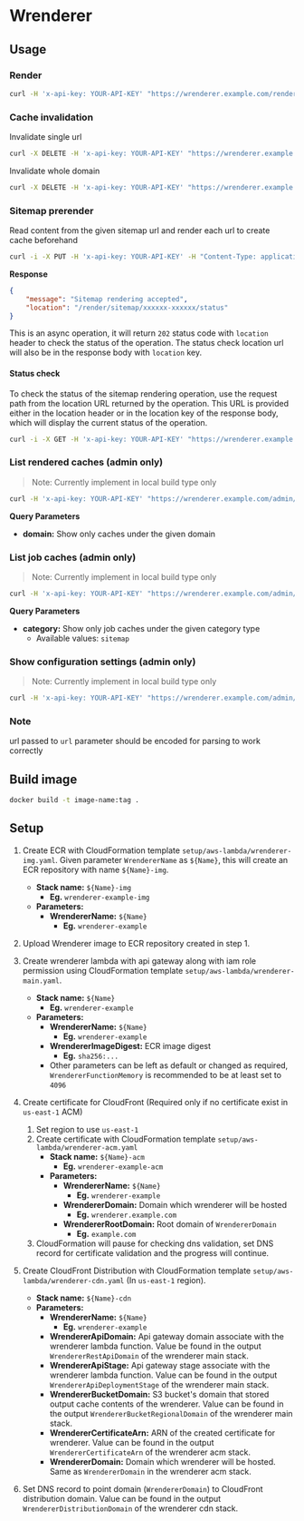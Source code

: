 # Wrenderer

## Usage

### Render

```bash
curl -H 'x-api-key: YOUR-API-KEY' "https://wrenderer.example.com/render?url=https://www.target.com"
```

### Cache invalidation

Invalidate single url

```bash
curl -X DELETE -H 'x-api-key: YOUR-API-KEY' "https://wrenderer.example.com/render?url=https://www.target.com"
```

Invalidate whole domain

```bash
curl -X DELETE -H 'x-api-key: YOUR-API-KEY' "https://wrenderer.example.com/render?domain=www.target.com"
```

### Sitemap prerender

Read content from the given sitemap url and render each url to create cache beforehand

```bash
curl -i -X PUT -H 'x-api-key: YOUR-API-KEY' -H "Content-Type: application/json" -d '{"sitemapUrl": "https://wrenderer.example.com/sitemap.xml"}' "https://wrenderer.example.com/render/sitemap"
```

**Response**
```json
{
    "message": "Sitemap rendering accepted", 
    "location": "/render/sitemap/xxxxxx-xxxxxx/status"
}
```

This is an async operation, it will return `202` status code with `location` header to check the status of the operation. The status check location url will also be in the response body with `location` key.

#### Status check
To check the status of the sitemap rendering operation, use the request path from the location URL returned by the operation. This URL is provided either in the location header or in the location key of the response body, which will display the current status of the operation.
```bash
curl -i -X GET -H 'x-api-key: YOUR-API-KEY' "https://wrenderer.example.com/render/sitemap/xxxxxx-xxxxxx/status"
```

### List rendered caches (admin only)

> Note: Currently implement in local build type only

```bash
curl -H 'x-api-key: YOUR-API-KEY' "https://wrenderer.example.com/admin/renders"
```
**Query Parameters**
- **domain:** Show only caches under the given domain

### List job caches (admin only)

> Note: Currently implement in local build type only

```bash
curl -H 'x-api-key: YOUR-API-KEY' "https://wrenderer.example.com/admin/jobs"
```
**Query Parameters**
- **category:** Show only job caches under the given category type
    - Available values: `sitemap`

### Show configuration settings (admin only)

> Note: Currently implement in local build type only

```bash
curl -H 'x-api-key: YOUR-API-KEY' "https://wrenderer.example.com/admin/config"
```

### Note

url passed to `url` parameter should be encoded for parsing to work correctly

## Build image

```bash
docker build -t image-name:tag .
```

## Setup

1. Create ECR with CloudFormation template
   `setup/aws-lambda/wrenderer-img.yaml`. Given parameter `WrendererName` as
   `${Name}`, this will create an ECR repository with name `${Name}-img`.

   - **Stack name:** `${Name}-img`
     - **Eg.** `wrenderer-example-img`
   - **Parameters:**
     - **WrendererName:** `${Name}`
       - **Eg.** `wrenderer-example`

1. Upload Wrenderer image to ECR repository created in step 1.
1. Create wrenderer lambda with api gateway along with iam role permission using
   CloudFormation template `setup/aws-lambda/wrenderer-main.yaml`.

   - **Stack name:** `${Name}`
     - **Eg.** `wrenderer-example`
   - **Parameters:**
     - **WrendererName:** `${Name}`
       - **Eg.** `wrenderer-example`
     - **WrendererImageDigest:** ECR image digest
       - **Eg.** `sha256:...`
     - Other parameters can be left as default or changed as required,
       `WrendererFunctionMemory` is recommended to be at least set to `4096`

1. Create certificate for CloudFront (Required only if no certificate exist in
   `us-east-1` ACM)

   1. Set region to use `us-east-1`
   1. Create certificate with CloudFormation template
      `setup/aws-lambda/wrenderer-acm.yaml`
      - **Stack name:** `${Name}-acm`
        - **Eg.** `wrenderer-example-acm`
      - **Parameters:**
        - **WrendererName:** `${Name}`
          - **Eg.** `wrenderer-example`
        - **WrendererDomain:** Domain which wrenderer will be hosted
          - **Eg.** `wrenderer.example.com`
        - **WrendererRootDomain:** Root domain of `WrendererDomain`
          - **Eg.** `example.com`
   1. CloudFormation will pause for checking dns validation, set DNS record for
      certificate validation and the progress will continue.

1. Create CloudFront Distribution with CloudFormation template
   `setup/aws-lambda/wrenderer-cdn.yaml` (In `us-east-1` region).

   - **Stack name:** `${Name}-cdn`
   - **Parameters:**
     - **WrendererName:** `${Name}`
       - **Eg.** `wrenderer-example`
     - **WrendererApiDomain:** Api gateway domain associate with the wrenderer
       lambda function. Value be found in the output `WrendererRestApiDomain` of
       the wrenderer main stack.
     - **WrendererApiStage:** Api gateway stage associate with the wrenderer
       lambda function. Value can be found in the output
       `WrendererApiDeploymentStage` of the wrenderer main stack.
     - **WrendererBucketDomain:** S3 bucket's domain that stored output cache
       contents of the wrenderer. Value can be found in the output
       `WrendererBucketRegionalDomain` of the wrenderer main stack.
     - **WrendererCertificateArn:** ARN of the created certificate for
       wrenderer. Value can be found in the output `WrendererCertificateArn` of
       the wrenderer acm stack.
     - **WrendererDomain:** Domain which wrenderer will be hosted. Same as
       `WrendererDomain` in the wrenderer acm stack.

1. Set DNS record to point domain (`WrendererDomain`) to CloudFront distribution
   domain. Value can be found in the output `WrendererDistributionDomain` of the
   wrenderer cdn stack.
